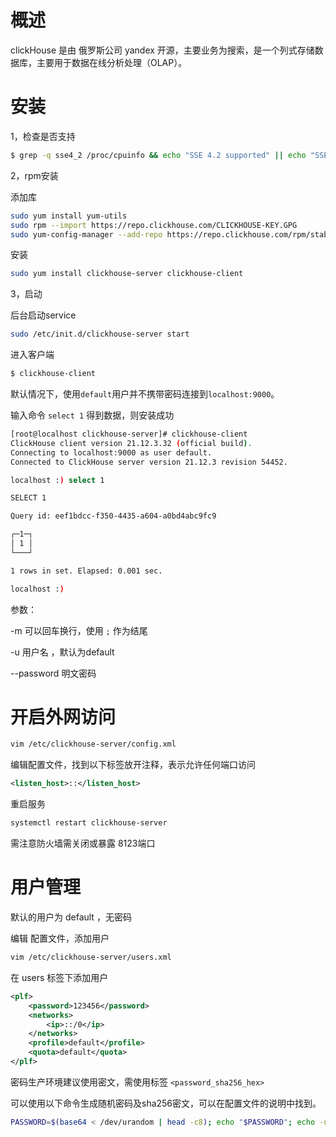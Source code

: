 # 概述

clickHouse 是由 俄罗斯公司 yandex 开源，主要业务为搜索，是一个列式存储数据库，主要用于数据在线分析处理（OLAP）。



# 安装

1，检查是否支持

```bash
$ grep -q sse4_2 /proc/cpuinfo && echo "SSE 4.2 supported" || echo "SSE 4.2 not supported"
```

2，rpm安装

添加库

```bash
sudo yum install yum-utils
sudo rpm --import https://repo.clickhouse.com/CLICKHOUSE-KEY.GPG
sudo yum-config-manager --add-repo https://repo.clickhouse.com/rpm/stable/x86_64
```

安装

```bash
sudo yum install clickhouse-server clickhouse-client
```

3，启动

后台启动service

```bash
sudo /etc/init.d/clickhouse-server start
```

进入客户端

```bash
$ clickhouse-client
```

默认情况下，使用`default`用户并不携带密码连接到`localhost:9000`。

输入命令  `select 1` 得到数据，则安装成功

```bash
[root@localhost clickhouse-server]# clickhouse-client
ClickHouse client version 21.12.3.32 (official build).
Connecting to localhost:9000 as user default.
Connected to ClickHouse server version 21.12.3 revision 54452.

localhost :) select 1

SELECT 1

Query id: eef1bdcc-f350-4435-a604-a0bd4abc9fc9

┌─1─┐
│ 1 │
└───┘

1 rows in set. Elapsed: 0.001 sec.

localhost :)

```

参数：

-m 可以回车换行，使用 `;` 作为结尾

-u 用户名 ，默认为default

--password 明文密码

# 开启外网访问

```bash
vim /etc/clickhouse-server/config.xml
```

编辑配置文件，找到以下标签放开注释，表示允许任何端口访问

```xml
<listen_host>::</listen_host>
```

重启服务

```bash
systemctl restart clickhouse-server
```

需注意防火墙需关闭或暴露 8123端口

# 用户管理

默认的用户为 default ，无密码

编辑 配置文件，添加用户

```bash
vim /etc/clickhouse-server/users.xml
```

在 users 标签下添加用户

```xml
<plf>
    <password>123456</password>
    <networks>
        <ip>::/0</ip>
    </networks>
    <profile>default</profile>
    <quota>default</quota>
</plf>
```

密码生产环境建议使用密文，需使用标签 `<password_sha256_hex>` 

可以使用以下命令生成随机密码及sha256密文，可以在配置文件的说明中找到。

```bash
PASSWORD=$(base64 < /dev/urandom | head -c8); echo "$PASSWORD"; echo -n "$PASSWORD" | sha256sum | tr -d '-'
```

